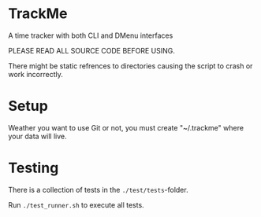 # TrackMe
A time tracker with both CLI and DMenu interfaces

 PLEASE READ ALL SOURCE CODE BEFORE USING.

 There might be static refrences to directories causing the script to crash or work incorrectly.

# Setup
Weather you want to use Git or not, you must create "~/.trackme" where your data will live.

# Testing
There is a collection of tests in the `./test/tests`-folder.

Run `./test_runner.sh` to execute all tests.
